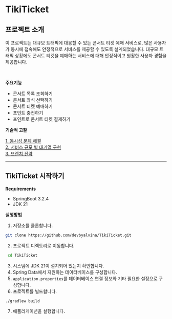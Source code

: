 # TikiTicket

## 프로젝트 소개

이 프로젝트는 대규모 트래픽에 대응할 수 있는 콘서트 티켓 예매 서비스로, 많은 사용자가 동시에 접속해도 안정적으로 서비스를 제공할 수 있도록 설계되었습니다. 
대규모 트래픽 상황에도 콘서트 티켓을 예매하는 서비스에 대해 안정적이고 원활한 사용자 경험을 제공합니다.  

<br/>

**주요기능**

- 콘서트 목록 조회하기
- 콘서트 좌석 선택하기
- 콘서트 티켓 예매하기
- 포인트 충전하기
- 포인트로 콘서트 티켓 결제하기

**기술적 고찰**

[1. 동시성 문제 해결](https://github.com/devbyalvina/TikiTicket/blob/main/docs/%EB%8F%99%EC%8B%9C%EC%84%B1%EB%AC%B8%EC%A0%9C.md)  
[2. 서비스 규모 별 대기열 구현](https://github.com/devbyalvina/TikiTicket/blob/main/docs/%EB%8C%80%EA%B8%B0%EC%97%B4.md)  
[3. 브랜치 전략](https://github.com/devbyalvina/TikiTicket/blob/main/docs/%EB%B8%8C%EB%9E%9C%EC%B9%98%EC%A0%84%EB%9E%B5.md)

---

## TikiTicket 시작하기

**Requirements**

- SpringBoot 3.2.4
- JDK 21

**실행방법**

1. 저장소를 클론합니다.

```bash
git clone https://github.com/devbyalvina/TikiTicket.git
```

2. 프로젝트 디렉토리로 이동합니다.

```bash
 cd TikiTicket
```

3. 시스템에 JDK 21이 설치되어 있는지 확인합니다.
4. Spring Data에서 지원하는 데이터베이스를 구성합니다.
5. `application.properties`를 데이터베이스 연결 정보와 기타 필요한 설정으로 구성합니다.
6. 프로젝트를 빌드합니다.

```bash
./gradlew build
```

7. 애플리케이션을 실행합니다.

